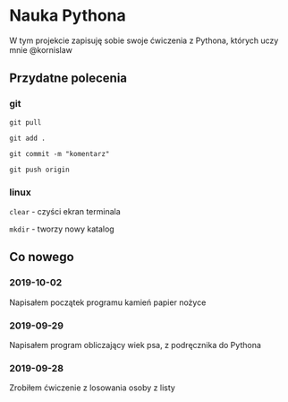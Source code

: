 # Nauka Pythona

W tym projekcie zapisuję sobie swoje ćwiczenia z Pythona, których uczy mnie @kornislaw


## Przydatne polecenia


### git

`git pull`

`git add .`

`git commit -m "komentarz"`

`git push origin`

### linux

`clear` -  czyści ekran terminala

`mkdir` - tworzy nowy katalog

## Co nowego

### 2019-10-02

Napisałem początek programu kamień papier nożyce

### 2019-09-29

Napisałem program obliczający wiek psa, z podręcznika do Pythona

### 2019-09-28

Zrobiłem ćwiczenie z losowania osoby z listy
